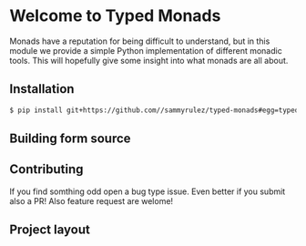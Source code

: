 # Welcome to Typed Monads

Monads have a reputation for being difficult to understand, but in this module
 we provide a simple Python implementation of different monadic tools. 
 This will hopefully give some insight into what monads are all about.

## Installation

```bash
$ pip install git+https://github.com//sammyrulez/typed-monads#egg=typed-monads-2 
```

## Building form source

## Contributing

If you find somthing odd open a bug type issue. Even better if you submit also a PR! Also feature request are welome!


## Project layout




